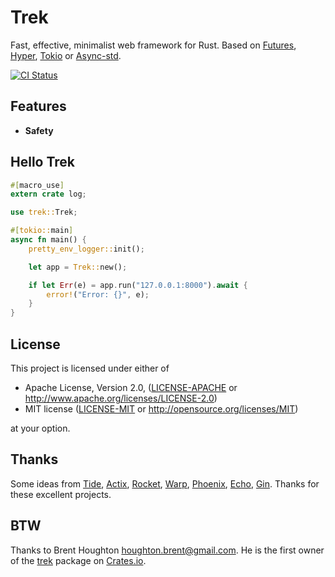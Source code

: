 # Trek

Fast, effective, minimalist web framework for Rust. Based on [Futures], [Hyper], [Tokio] or [Async-std].

[![CI Status](https://github.com/trek-rs/trek/workflows/ci/badge.svg)](https://github.com/trek-rs/trek/actions)

<!-- [![Build Status](https://travis-ci.org/trek-rs/trek.svg?branch=master)](https://travis-ci.org/trek-rs/trek) -->
<!-- [![Latest version](https://img.shields.io/crates/v/trek.svg)](https://crates.io/crates/trek) -->
<!-- [![Documentation](https://docs.rs/trek/badge.svg)](https://docs.rs/trek) -->
<!-- ![License](https://img.shields.io/crates/l/trek.svg) -->

## Features

- **Safety**

## Hello Trek

```rust
#[macro_use]
extern crate log;

use trek::Trek;

#[tokio::main]
async fn main() {
    pretty_env_logger::init();

    let app = Trek::new();

    if let Err(e) = app.run("127.0.0.1:8000").await {
        error!("Error: {}", e);
    }
}
```

## License

This project is licensed under either of

- Apache License, Version 2.0, ([LICENSE-APACHE](LICENSE-APACHE) or
  http://www.apache.org/licenses/LICENSE-2.0)
- MIT license ([LICENSE-MIT](LICENSE-MIT) or
  http://opensource.org/licenses/MIT)

at your option.

## Thanks

Some ideas from [Tide], [Actix], [Rocket], [Warp], [Phoenix], [Echo], [Gin]. Thanks for these excellent projects.

## BTW

Thanks to Brent Houghton <houghton.brent@gmail.com>. He is the first owner
of the [trek] package on [Crates.io].

[trek]: https://crates.io/crates/trek
[crates.io]: https://crates.io/
[futures]: https://rust-lang-nursery.github.io/futures-rs/
[hyper]: https://hyper.rs/
[tokio]: https://tokio.rs/
[async-std]: https://async.rs/
[tide]: https://github.com/http-rs/tide
[actix]: https://actix.rs/
[rocket]: https://rocket.rs/
[warp]: https://github.com/seanmonstar/warp
[phoenix]: https://phoenixframework.org/
[echo]: https://echo.labstack.com/
[gin]: https://gin-gonic.com/
